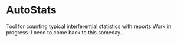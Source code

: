 # AutoStats
Tool for counting typical interferential statistics with reports
Work in progress. I need to come back to this someday...
